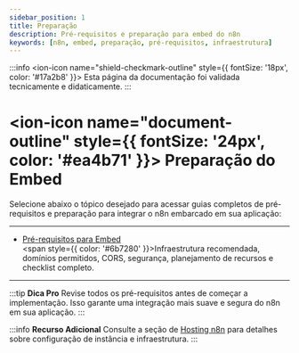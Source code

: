 ```yaml
---
sidebar_position: 1
title: Preparação
description: Pré-requisitos e preparação para embed do n8n
keywords: [n8n, embed, preparação, pré-requisitos, infraestrutura]
---
```


:::info
<ion-icon name="shield-checkmark-outline" style={{ fontSize: '18px', color: '#17a2b8' }}></ion-icon> Esta página da documentação foi validada tecnicamente e didaticamente.
:::


# <ion-icon name="document-outline" style={{ fontSize: '24px', color: '#ea4b71' }}></ion-icon> Preparação do Embed

Selecione abaixo o tópico desejado para acessar guias completos de pré-requisitos e preparação para integrar o n8n embarcado em sua aplicação:

---

- [Pré-requisitos para Embed](./prerequisitos)
  <br/><span style={{ color: '#6b7280' }}>Infraestrutura recomendada, domínios permitidos, CORS, segurança, planejamento de recursos e checklist completo.</span>

---

:::tip **Dica Pro**
Revise todos os pré-requisitos antes de começar a implementação. Isso garante uma integração mais suave e segura do n8n em sua aplicação.
:::

:::info **Recurso Adicional**
Consulte a seção de [Hosting n8n](../../hosting-n8n/instalacao/index.md) para detalhes sobre configuração de instância e infraestrutura.
:::
